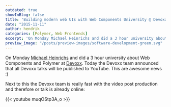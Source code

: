 ```yaml
---
outdated: true
showInBlog: false
title: 'Building modern web UIs with Web Components University @ Devoxx'
date: "2015-11-11"
author: hendrik
categories: [Polymer, Web Frontends]
excerpt: 'On Monday Michael Heinrichs and did a 3 hour university about Web Components and Polymer at Devoxx. Today the Devoxx team announced that all Devoxx talks will be published to YouTube.'
preview_image: "/posts/preview-images/software-development-green.svg"
---
```

On Monday [Michael Heinrichs](https://twitter.com/net0pyr) and did a 3 hour university about Web Components and Polymer at [Devoxx](http://www.devoxx.be). Today the Devoxx team announced that all Devoxx talks will be published to YouTube. This are awesome news :)

Next to this the Devoxx team is really fast with the video post production and therefore or talk is already online:

{{< youtube muqOStp3A_o >}}
